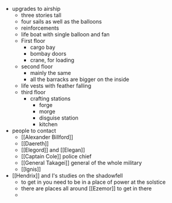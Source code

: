 - upgrades to airship
	- three stories tall
	- four sails as well as the balloons
	- reinforcements
	- life boat with single balloon and fan
	- First floor
		- cargo bay
		- bombay doors
		- crane, for loading
	- second floor
		- mainly the same
		- all the barracks are bigger on the inside
	- life vests with feather falling
	- third floor
		- crafting stations
			- forge
			- morge
			- disguise station
			- kitchen
- people to contact
	- [[Alexander Billford]]
	- [[Daereth]]
	- [[Elegord]] and [[Elegan]]
	- [[Captain Cole]] police chief
	- [[General Takagei]] general of the whole military
	- [[Ignis]]
- [[Hendrix]] and I's studies on the shadowfell
	- to get in you need to be in a place of power at the solstice
	- there are places all around [[Ezemor]] to get in there
	- 